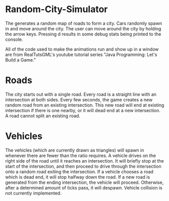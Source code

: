 # Random-City-Simulator
The generates a random map of roads to form a city.  Cars randomly spawn in and move around the city.  The user can move around the
city by holding the arrow keys. Pressing d results in some debug stats being printed to the console.

All of the code used to make the animations run and show up in a window are from RealTutsGML's youtube tutorial series "Java Programming: Let's Build a Game."

Roads
===========================================================================================================================================
The city starts out with a single road. Every road is a straight line with an intersection at both sides. Every few seconds, the game
creates a new random road from an existing intersection.  This new road will end at existing intersection if there is one nearby, or it
will dead end at a new intersection.  A road cannot split an existing road.

Vehicles
===========================================================================================================================================
The vehicles (which are currently drawn as triangles) will spawn in whenever there are fewer than the ratio requires. A vehicle drives on
the right side of the road until it reaches an intersection. It will briefly stop at the start of the intersection, and then proceed to
drive through the intersection onto a random road exiting the intersection.  If a vehicle chooses a road which is dead end, it will stop
halfway down the road. If a new road is generated from the ending intersection, the vehicle will proceed. Otherwise, after a determined
amount of ticks pass, it will despawn.  Vehicle collision is not currently implemented.
